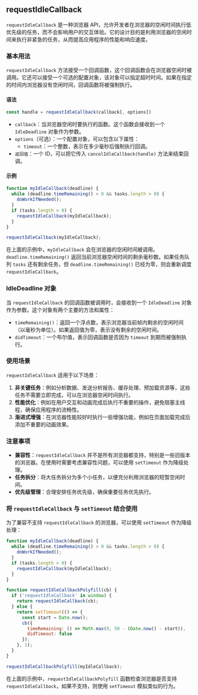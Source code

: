 ## requestIdleCallback

`requestIdleCallback` 是一种浏览器 API，允许开发者在浏览器的空闲时间执行低优先级的任务，而不会影响用户的交互体验。它的设计目的是利用浏览器的空闲时间来执行非紧急的任务，从而提高应用程序的性能和响应速度。

### 基本用法

`requestIdleCallback` 方法接受一个回调函数，这个回调函数会在浏览器空闲时被调用。它还可以接受一个可选的配置对象，该对象可以指定超时时间。如果在指定的时间内浏览器没有空闲时间，回调函数将被强制执行。

#### 语法

```javascript
const handle = requestIdleCallback(callback[, options])
```

- `callback`：当浏览器空闲时要执行的函数。这个函数会接收到一个 `IdleDeadline` 对象作为参数。
- `options`（可选）：一个配置对象，可以包含以下属性：
  - `timeout`：一个整数，表示在多少毫秒后强制执行回调。
- `返回值`：一个 ID，可以把它传入 `cancelIdleCallback(handle)` 方法来结束回调。

#### 示例

```javascript
function myIdleCallback(deadline) {
  while (deadline.timeRemaining() > 0 && tasks.length > 0) {
    doWorkIfNeeded();
  }
  if (tasks.length > 0) {
    requestIdleCallback(myIdleCallback);
  }
}

requestIdleCallback(myIdleCallback);
```

在上面的示例中，`myIdleCallback` 会在浏览器的空闲时间被调用。`deadline.timeRemaining()` 返回当前浏览器空闲时间的剩余毫秒数。如果任务队列 `tasks` 还有剩余任务，但 `deadline.timeRemaining()` 已经为零，则会重新调度 `requestIdleCallback`。

### IdleDeadline 对象

当 `requestIdleCallback` 的回调函数被调用时，会接收到一个 `IdleDeadline` 对象作为参数。这个对象有两个主要的方法和属性：

- `timeRemaining()`：返回一个浮点数，表示浏览器当前帧内剩余的空闲时间（以毫秒为单位）。如果返回值为零，表示没有剩余的空闲时间。
- `didTimeout`：一个布尔值，表示回调函数是否因为 `timeout` 到期而被强制执行。

### 使用场景

`requestIdleCallback` 适用于以下场景：

1. **非关键任务**：例如分析数据、发送分析报告、缓存处理、预加载资源等，这些任务不需要立即完成，可以在浏览器空闲时间执行。
2. **性能优化**：例如在用户交互和动画完成后执行不重要的操作，避免阻塞主线程，确保应用程序的流畅性。
3. **渐进式增强**：在浏览器性能较好时执行一些增强功能，例如在页面加载完成后添加不重要的动画效果。

### 注意事项

- **兼容性**：`requestIdleCallback` 并不是所有浏览器都支持，特别是一些旧版本的浏览器。在使用时需要考虑兼容性问题，可以使用 `setTimeout` 作为降级处理。
- **任务拆分**：将大任务拆分为多个小任务，以便充分利用浏览器的短暂空闲时间。
- **优先级管理**：合理安排任务优先级，确保重要任务优先执行。

### 将 `requestIdleCallback` 与 `setTimeout` 结合使用

为了兼容不支持 `requestIdleCallback` 的浏览器，可以使用 `setTimeout` 作为降级处理：

```javascript
function myIdleCallback(deadline) {
  while (deadline.timeRemaining() > 0 && tasks.length > 0) {
    doWorkIfNeeded();
  }
  if (tasks.length > 0) {
    requestIdleCallback(myIdleCallback);
  }
}

function requestIdleCallbackPolyfill(cb) {
  if ('requestIdleCallback' in window) {
    return requestIdleCallback(cb);
  } else {
    return setTimeout(() => {
      const start = Date.now();
      cb({
        timeRemaining: () => Math.max(0, 50 - (Date.now() - start)),
        didTimeout: false
      });
    }, 1);
  }
}

requestIdleCallbackPolyfill(myIdleCallback);
```

在上面的示例中，`requestIdleCallbackPolyfill` 函数检查浏览器是否支持 `requestIdleCallback`，如果不支持，则使用 `setTimeout` 模拟类似的行为。
